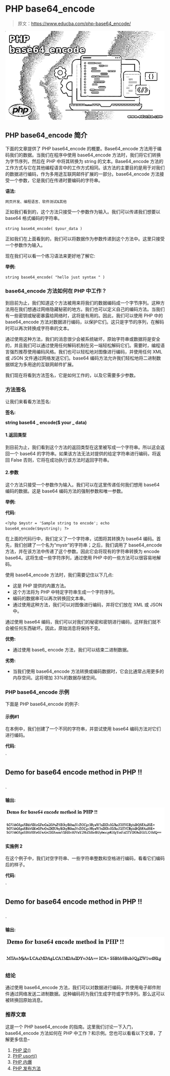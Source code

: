 # PHP base64_encode

> 原文：<https://www.educba.com/php-base64_encode/>

![PHP base64_encode](img/63758d579ee7d7d4423225dcff87da99.png)



## PHP base64_encode 简介

下面的文章提供了 PHP base64_encode 的概要。Base64_encode 方法用于编码我们的数据。当我们在程序中使用 base64_encode 方法时，我们将它们转换为字节序列，然后在 PHP 中将其转换为 string 的文本。Base64_encode 方法的工作方式与它在其他编程语言中的工作方式相同。该方法的主要目的是用于对我们的数据进行编码，作为多用途互联网邮件扩展的一部分。base64_encode 方法接受一个参数，它是我们在传递时要编码的字符串。

**语法:**

<small>网页开发、编程语言、软件测试&其他</small>

正如我们看到的，这个方法只接受一个参数作为输入。我们可以传递我们想要以 base64 格式编码的字符串。

`string base64_encode( $your_data )`

正如我们在上面看到的，我们可以将数据作为参数传递到这个方法中。这里只接受一个参数作为输入。

现在我们可以看一个练习语法来更好地了解它:

**举例:**

`string base64_encode( "hello just syntax " )`

### base64_encode 方法如何在 PHP 中工作？

到目前为止，我们知道这个方法被用来将我们的数据编码成一个字节序列。这种方法用在我们想通过网络隐藏秘密的地方。我们也可以定义自己的编码方法。当我们有一些密钥或秘密暴露给网络时，这将是有用的。因此，我们可以使用 PHP 中的 base64_encode 方法对数据进行编码，以保护它们。这只是字节的序列，在解码时可以再次转换成字符串的文本。

通过使用这种方法，我们的消息很少会被系统破坏，原始字符串或数据将是安全的，并且我们可以通过使用任何解码机制在另一端轻松解码它们。需要时，编程语言强烈推荐使用编码风格。我们也可以轻松地对图像进行编码，并使用任何 XML 或 JSON 文件通过网络发送它们。base64 编码方法允许我们轻松地将二进制数据绑定为多用途的互联网邮件扩展。

我们现在将看到方法签名，它是如何工作的，以及它需要多少参数。

### 方法签名

让我们来看看方法签名:

**签名:**

**string base64 _ encode($ your _ data)**

#### 1.返回类型

到目前为止，我们看到这个方法的返回类型在这里被写成一个字符串。所以这会返回一个 base64 的字符串。如果该方法无法对提供的给定字符串进行编码，将返回 False 否则，它将在成功执行该方法时返回字符串。

#### 2.参数

这个方法只接受一个参数作为输入。我们可以在这里传递任何我们想用 base64 编码的数据。这是 base64 编码方法的强制参数和唯一参数。

**举例:**

**代码:**

`<?php
$mystr = 'Sample string to encode';
echo base64_encode($mystring);
?>`

在上面的代码行中，我们定义了一个字符串，试图将其转换为 base64 编码。首先，我们创建了一个名为“mystr”的字符串；之后，我们调用了 base64_encode 方法，并在该方法中传递了这个参数。因此它会将现有的字符串转换为 encode base64。这将生成一些字符序列，通过使用 PHP 中的一些方法可以很容易地解码。

使用 base64_encode 方法时，我们需要记住以下几点:

*   这是 PHP 提供的内置方法。
*   这个方法将为 PHP 中特定字符串生成一个字符序列。
*   编码的数据串可以再次转换回文本串。
*   通过使用这种方法，我们可以对图像进行编码，并将它们放在 XML 或 JSON 中。

通过使用 base64 编码，我们可以对我们的秘密和密钥进行编码，这样我们就不会被任何东西破坏。因此，原始消息将保持不变。

**优势:**

*   通过使用 base6_ encode 方法，我们可以结束二进制数据。

**劣势:**

*   当我们使用 base64_encode 方法转换或编码数据时，它会比通常占用更多的内存空间。这将增加 33%的数据存储空间。

### PHP base64_encode 示例

下面是 PHP base64_encode 的例子:

#### 示例#1

在本例中，我们创建了一个不同的字符串，并尝试使用 base64 编码方法对它们进行编码。

**代码:**

`<!DOCTYPE html>
<html>
<body>
<h2>Demo for base64 encode method in PHP !!</h2>
<br />
<?php
$mystr1 = 'Hello i am example one to encode string to base64 in PHP.!!';
$myencode1 = base64_encode($mystr1);
echo $myencode1\. "\n";
$mystr2 = 'Hello i am example two to encode string to base64 in PHP.!!';
$myencode2 = base64_encode($mystr2);
echo $myencode2\. "\n";
$mystr3 = 'Hello i am example three to encode string to base64 in PHP.!!';
$myencode3 = base64_encode($mystr3);
echo $myencode3\. "\n";
?>
</body>
</html>`

**输出:**

![PHP base64 encode 1](img/5616a05688d5ba23d970f85770f70129.png)



#### 实施例 2

在这个例子中，我们对空字符串、一些字符串整数和空格进行编码，看看它们编码后的样子。

**代码:**

`<!DOCTYPE html>
<html>
<body>
<h2>Demo for base64 encode method in PHP !!</h2>
<br />
<?php
$mystr1 = '100200, 300 , 500, 600';
$myencode1 = base64_encode($mystr1);
echo $myencode1\. "\n";
$mystr2 = '  ';
$myencode2 = base64_encode($mystr2);
echo $myencode2\. "\n";
$mystr3 = 'I am not empty ';
$myencode3 = base64_encode($mystr3);
echo $myencode3\. "\n";
?>
</body>
</html>`

**输出:**

![PHP base64 encode 2](img/3b2090d2529e3e4ac02694d776ff26a2.png)



### 结论

通过使用 base64_encode 方法，我们可以对数据进行编码，并使用电子邮件附件通过网络发送二进制数据。这种编码将为我们生成字符或字节序列。那么这可以被转换回原始消息。

### 推荐文章

这是一个 PHP base64_encode 的指南。这里我们讨论一下入门，base64_encode 方法如何在 PHP 中工作？和示例。您也可以看看以下文章，了解更多信息–

1.  [PHP 梁()](https://www.educba.com/php-strlen/)
2.  [PHP usort()](https://www.educba.com/php-usort/)
3.  [PHP 内爆](https://www.educba.com/php-implode/)
4.  [PHP 发布方法](https://www.educba.com/php-post-method/)





